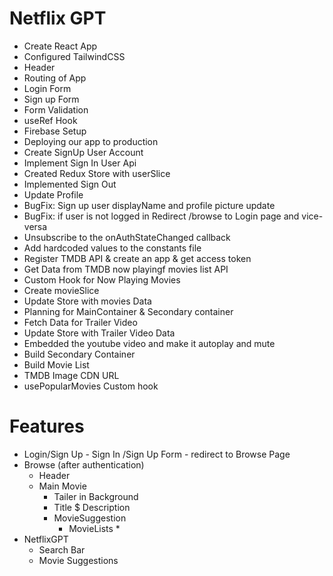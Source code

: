 # Netflix GPT

- Create React App
- Configured TailwindCSS
- Header
- Routing of App
- Login Form
- Sign up Form
- Form Validation
- useRef Hook
- Firebase Setup
- Deploying our app to production
- Create SignUp User Account
- Implement Sign In User Api
- Created Redux Store with userSlice
- Implemented Sign Out
- Update Profile
- BugFix: Sign up user displayName and profile picture update
- BugFix: if user is not logged in Redirect /browse to Login page and vice-versa
- Unsubscribe to the onAuthStateChanged callback
- Add hardcoded values to the constants file
- Register TMDB API & create an app & get access token 
- Get Data from TMDB now playingf movies list API
- Custom Hook for Now Playing Movies
- Create movieSlice
- Update Store with movies Data
- Planning for MainContainer & Secondary container
- Fetch Data for Trailer Video
- Update Store with Trailer Video Data
- Embedded the youtube video and make it autoplay and mute
- Build Secondary Container
- Build Movie List
- TMDB Image CDN URL
- usePopularMovies Custom hook


# Features
- Login/Sign Up
        - Sign In /Sign Up Form
        - redirect to Browse Page
- Browse (after authentication)
    - Header
    - Main Movie
        - Tailer in Background
        - Title $ Description
        - MovieSuggestion
            - MovieLists * 
- NetflixGPT
    - Search Bar
    - Movie Suggestions